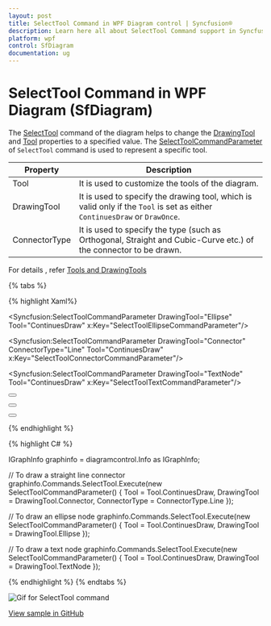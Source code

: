 ```yaml
---
layout: post
title: SelectTool Command in WPF Diagram control | Syncfusion®
description: Learn here all about SelectTool Command support in Syncfusion® WPF Diagram (SfDiagram) control and more.
platform: wpf
control: SfDiagram
documentation: ug
---
```


# SelectTool Command in WPF Diagram (SfDiagram)

The [SelectTool](https://help.syncfusion.com/cr/wpf/Syncfusion.UI.Xaml.Diagram.IDiagramCommands.html#Syncfusion_UI_Xaml_Diagram_IDiagramCommands_SelectTool) command of the diagram helps to change the [DrawingTool](https://help.syncfusion.com/cr/wpf/Syncfusion.UI.Xaml.Diagram.SfDiagram.html#Syncfusion_UI_Xaml_Diagram_SfDiagram_DrawingTool) and [Tool](https://help.syncfusion.com/cr/wpf/Syncfusion.UI.Xaml.Diagram.SfDiagram.html#Syncfusion_UI_Xaml_Diagram_SfDiagram_Tool) properties to a specified value. The [SelectToolCommandParameter](https://help.syncfusion.com/cr/wpf/Syncfusion.UI.Xaml.Diagram.SelectToolCommandParameter.html) of `SelectTool` command is used to represent a specific tool.

| Property | Description |
|---|---|
| Tool | It is used to customize the tools of the diagram.|
| DrawingTool | It is used to specify the drawing tool, which is valid only if the `Tool` is set as either `ContinuesDraw` or `DrawOnce`. |
| ConnectorType | It is used to specify the type (such as Orthogonal, Straight and Cubic-Curve etc.) of the connector to be drawn. |

For details , refer [Tools and DrawingTools](https://help.syncfusion.com/wpf/diagram/tools) 

{% tabs %}

{% highlight Xaml%}

 <!-- To draw an ellipse node-->
 <Syncfusion:SelectToolCommandParameter DrawingTool="Ellipse" Tool="ContinuesDraw"  x:Key="SelectToolEllipseCommandParameter"/>
 
 <!-- To draw a straight line connector-->
 <Syncfusion:SelectToolCommandParameter DrawingTool="Connector" ConnectorType="Line" Tool="ContinuesDraw"  x:Key="SelectToolConnectorCommandParameter"/>
 
 <!-- To draw a text node-->
 <Syncfusion:SelectToolCommandParameter DrawingTool="TextNode" Tool="ContinuesDraw"  x:Key="SelectToolTextCommandParameter"/>
 
<Button Height="50" Content="ConnectorTool" Name="Connector" Command="Syncfusion:DiagramCommands.SelectTool" CommandParameter="{StaticResource SelectToolConnectorCommandParameter}"></Button>

<Button Height="50" Content="EllipseTool" Name="Ellipse" Command="Syncfusion:DiagramCommands.SelectTool" CommandParameter="{StaticResource SelectToolEllipseCommandParameter}"></Button>

<Button Height="50" Content="TextTool" Name="TextNode" Command="Syncfusion:DiagramCommands.SelectTool" CommandParameter="{StaticResource SelectToolTextCommandParameter}"></Button>

{% endhighlight %}

{% highlight C# %}

IGraphInfo graphinfo = diagramcontrol.Info as IGraphInfo;

// To draw a straight line connector            
graphinfo.Commands.SelectTool.Execute(new SelectToolCommandParameter() 
{ 
    Tool = Tool.ContinuesDraw, DrawingTool = DrawingTool.Connector, ConnectorType = ConnectorType.Line 
});

// To draw an ellipse node
graphinfo.Commands.SelectTool.Execute(new SelectToolCommandParameter() 
{ 
    Tool = Tool.ContinuesDraw, DrawingTool = DrawingTool.Ellipse
});

// To draw a text node
graphinfo.Commands.SelectTool.Execute(new SelectToolCommandParameter() 
{ 
    Tool = Tool.ContinuesDraw, DrawingTool = DrawingTool.TextNode 
});

{% endhighlight %}
{% endtabs %}

![Gif for SelectTool command](Commands_Images/Commands_SelectTool.gif)

[View sample in GitHub](https://github.com/SyncfusionExamples/WPF-Diagram-Examples/tree/master/Samples/Commands/Commands%20Sample)
